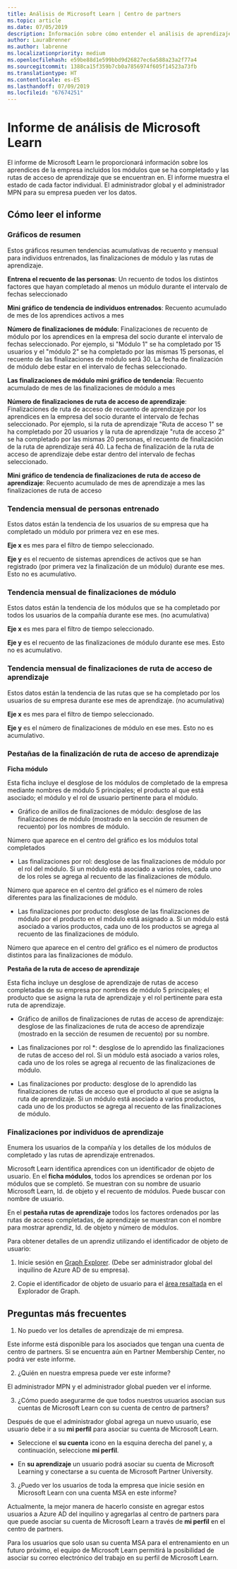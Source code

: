 ```yaml
---
title: Análisis de Microsoft Learn | Centro de partners
ms.topic: article
ms.date: 07/05/2019
description: Información sobre cómo entender el análisis de aprendizaje
author: LauraBrenner
ms.author: labrenne
ms.localizationpriority: medium
ms.openlocfilehash: e59be88d1e599bbd9d26827ec6a588a23a2f77a4
ms.sourcegitcommit: 1388ca15f359b7cb0a7856974f605f14523a73fb
ms.translationtype: HT
ms.contentlocale: es-ES
ms.lasthandoff: 07/09/2019
ms.locfileid: "67674251"
---
```

# <a name="microsoft-learn-analytics-report"></a>Informe de análisis de Microsoft Learn

El informe de Microsoft Learn le proporcionará información sobre los aprendices de la empresa incluidos los módulos que se ha completado y las rutas de acceso de aprendizaje que se encuentran en. El informe muestra el estado de cada factor individual. El administrador global y el administrador MPN para su empresa pueden ver los datos.

## <a name="how-to-read-the-report"></a>Cómo leer el informe

### <a name="summary-charts"></a>Gráficos de resumen

Estos gráficos resumen tendencias acumulativas de recuento y mensual para individuos entrenados, las finalizaciones de módulo y las rutas de aprendizaje.


**Entrena el recuento de las personas**: Un recuento de todos los distintos factores que hayan completado al menos un módulo durante el intervalo de fechas seleccionado 

**Mini gráfico de tendencia de individuos entrenados**: Recuento acumulado de mes de los aprendices activos a mes 

**Número de finalizaciones de módulo**: Finalizaciones de recuento de módulo por los aprendices en la empresa del socio durante el intervalo de fechas seleccionado.
Por ejemplo, si "Módulo 1" se ha completado por 15 usuarios y el "módulo 2" se ha completado por las mismas 15 personas, el recuento de las finalizaciones de módulo será 30. La fecha de finalización de módulo debe estar en el intervalo de fechas seleccionado.

**Las finalizaciones de módulo mini gráfico de tendencia**: Recuento acumulado de mes de las finalizaciones de módulo a mes 

**Número de finalizaciones de ruta de acceso de aprendizaje**: Finalizaciones de ruta de acceso de recuento de aprendizaje por los aprendices en la empresa del socio durante el intervalo de fechas seleccionado.
Por ejemplo, si la ruta de aprendizaje "Ruta de acceso 1" se ha completado por 20 usuarios y la ruta de aprendizaje "ruta de acceso 2" se ha completado por las mismas 20 personas, el recuento de finalización de la ruta de aprendizaje será 40. La fecha de finalización de la ruta de acceso de aprendizaje debe estar dentro del intervalo de fechas seleccionado.

**Mini gráfico de tendencia de finalizaciones de ruta de acceso de aprendizaje**: Recuento acumulado de mes de aprendizaje a mes las finalizaciones de ruta de acceso 

### <a name="trained-individuals-monthly-trend"></a>Tendencia mensual de personas entrenado

Estos datos están la tendencia de los usuarios de su empresa que ha completado un módulo por primera vez en ese mes. 

**Eje x** es mes para el filtro de tiempo seleccionado. 

**Eje y** es el recuento de sistemas aprendices de activos que se han registrado (por primera vez la finalización de un módulo) durante ese mes. Esto no es acumulativo.

### <a name="module-completions-monthly-trend"></a>Tendencia mensual de finalizaciones de módulo

Estos datos están la tendencia de los módulos que se ha completado por todos los usuarios de la compañía durante ese mes. (no acumulativa) 

**Eje x** es mes para el filtro de tiempo seleccionado. 

**Eje y** es el recuento de las finalizaciones de módulo durante ese mes. Esto no es acumulativo.

### <a name="learning-path-completions-monthly-trend"></a>Tendencia mensual de finalizaciones de ruta de acceso de aprendizaje

Estos datos están la tendencia de las rutas que se ha completado por los usuarios de su empresa durante ese mes de aprendizaje. (no acumulativa) 

**Eje x** es mes para el filtro de tiempo seleccionado. 

**Eje y** es el número de finalizaciones de módulo en ese mes. Esto no es acumulativo.

### <a name="learning-path-completion-tabs"></a>Pestañas de la finalización de ruta de acceso de aprendizaje 

**Ficha módulo**

Esta ficha incluye el desglose de los módulos de completado de la empresa mediante nombres de módulo 5 principales; el producto al que está asociado; el módulo y el rol de usuario pertinente para el módulo.  

- Gráfico de anillos de finalizaciones de módulo: desglose de las finalizaciones de módulo (mostrado en la sección de resumen de recuento) por los nombres de módulo.

Número que aparece en el centro del gráfico es los módulos total completados

- Las finalizaciones por rol: desglose de las finalizaciones de módulo por el rol del módulo. Si un módulo está asociado a varios roles, cada uno de los roles se agrega al recuento de las finalizaciones de módulo.

Número que aparece en el centro del gráfico es el número de roles diferentes para las finalizaciones de módulo. 

- Las finalizaciones por producto: desglose de las finalizaciones de módulo por el producto en el módulo está asignado a. Si un módulo está asociado a varios productos, cada uno de los productos se agrega al recuento de las finalizaciones de módulo.    

Número que aparece en el centro del gráfico es el número de productos distintos para las finalizaciones de módulo.  

**Pestaña de la ruta de acceso de aprendizaje**   

Esta ficha incluye un desglose de aprendizaje de rutas de acceso completadas de su empresa por nombres de módulo 5 principales; el producto que se asigna la ruta de aprendizaje y el rol pertinente para esta ruta de aprendizaje.  

- Gráfico de anillos de finalizaciones de rutas de acceso de aprendizaje: desglose de las finalizaciones de ruta de acceso de aprendizaje (mostrado en la sección de resumen de recuento) por su nombre.

- Las finalizaciones por rol *: desglose de lo aprendido las finalizaciones de rutas de acceso del rol. Si un módulo está asociado a varios roles, cada uno de los roles se agrega al recuento de las finalizaciones de módulo.

- Las finalizaciones por producto: desglose de lo aprendido las finalizaciones de rutas de acceso que el producto al que se asigna la ruta de aprendizaje. Si un módulo está asociado a varios productos, cada uno de los productos se agrega al recuento de las finalizaciones de módulo.

### <a name="completions-by-learning-individuals"></a>Finalizaciones por individuos de aprendizaje

Enumera los usuarios de la compañía y los detalles de los módulos de completado y las rutas de aprendizaje entrenados.

Microsoft Learn identifica aprendices con un identificador de objeto de usuario. En el **ficha módulos**, todos los aprendices se ordenan por los módulos que se completó. Se muestran con su nombre de usuario Microsoft Learn, Id. de objeto y el recuento de módulos. Puede buscar con nombre de usuario. 

En el **pestaña rutas de aprendizaje** todos los factores ordenados por las rutas de acceso completadas, de aprendizaje se muestran con el nombre para mostrar aprendiz, Id. de objeto y número de módulos.

Para obtener detalles de un aprendiz utilizando el identificador de objeto de usuario: 

1. Inicie sesión en [Graph Explorer](https://developer.microsoft.com/graph/graph-explorer ). (Debe ser administrador global del inquilino de Azure AD de su empresa).

2. Copie el identificador de objeto de usuario para el [área resaltada](https://graph.microsoft.com/v1.0/users/a9633ad7-c8dc-4587-b119-0bc286b0711f) en el Explorador de Graph. 

## <a name="faq"></a>Preguntas más frecuentes

1. No puedo ver los detalles de aprendizaje de mi empresa.

Este informe está disponible para los asociados que tengan una cuenta de centro de partners. Si se encuentra aún en Partner Membership Center, no podrá ver este informe.

2.  ¿Quién en nuestra empresa puede ver este informe? 

El administrador MPN y el administrador global pueden ver el informe.

3. ¿Cómo puedo asegurarme de que todos nuestros usuarios asocian sus cuentas de Microsoft Learn con su cuenta de centro de partners?

Después de que el administrador global agrega un nuevo usuario, ese usuario debe ir a su **mi perfil** para asociar su cuenta de Microsoft Learn.

- Seleccione el **su cuenta** icono en la esquina derecha del panel y, a continuación, seleccione **mi perfil**. 

-  En **su aprendizaje** un usuario podrá asociar su cuenta de Microsoft Learning y conectarse a su cuenta de Microsoft Partner University.

3. ¿Puedo ver los usuarios de toda la empresa que inicie sesión en Microsoft Learn con una cuenta MSA en este informe?

Actualmente, la mejor manera de hacerlo consiste en agregar estos usuarios a Azure AD del inquilino y agregarlas al centro de partners para que puede asociar su cuenta de Microsoft Learn a través de **mi perfil** en el centro de partners. 

Para los usuarios que solo usan su cuenta MSA para el entrenamiento en un futuro próximo, el equipo de Microsoft Learn permitirá la posibilidad de asociar su correo electrónico del trabajo en su perfil de Microsoft Learn. 

